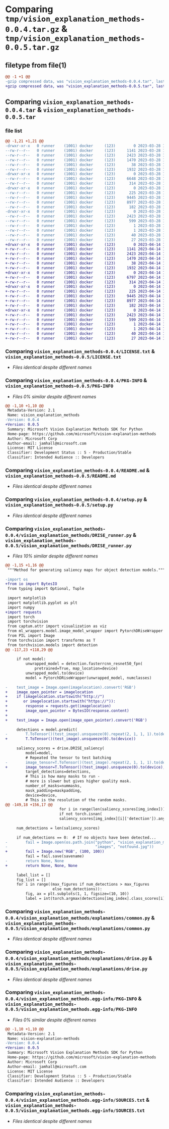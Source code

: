 # Comparing `tmp/vision_explanation_methods-0.0.4.tar.gz` & `tmp/vision_explanation_methods-0.0.5.tar.gz`

## filetype from file(1)

```diff
@@ -1 +1 @@
-gzip compressed data, was "vision_explanation_methods-0.0.4.tar", last modified: Tue Mar 28 16:19:40 2023, max compression
+gzip compressed data, was "vision_explanation_methods-0.0.5.tar", last modified: Fri Apr 14 18:36:27 2023, max compression
```

## Comparing `vision_explanation_methods-0.0.4.tar` & `vision_explanation_methods-0.0.5.tar`

### file list

```diff
@@ -1,21 +1,21 @@
-drwxr-xr-x   0 runner    (1001) docker     (123)        0 2023-03-28 16:19:40.807526 vision_explanation_methods-0.0.4/
--rw-r--r--   0 runner    (1001) docker     (123)     1141 2023-03-28 16:19:40.000000 vision_explanation_methods-0.0.4/LICENSE.txt
--rw-r--r--   0 runner    (1001) docker     (123)     2423 2023-03-28 16:19:40.807526 vision_explanation_methods-0.0.4/PKG-INFO
--rw-r--r--   0 runner    (1001) docker     (123)     1470 2023-03-28 16:04:25.000000 vision_explanation_methods-0.0.4/README.md
--rw-r--r--   0 runner    (1001) docker     (123)       38 2023-03-28 16:19:40.807526 vision_explanation_methods-0.0.4/setup.cfg
--rw-r--r--   0 runner    (1001) docker     (123)     1932 2023-03-28 16:04:25.000000 vision_explanation_methods-0.0.4/setup.py
-drwxr-xr-x   0 runner    (1001) docker     (123)        0 2023-03-28 16:19:40.807526 vision_explanation_methods-0.0.4/vision_explanation_methods/
--rw-r--r--   0 runner    (1001) docker     (123)     6648 2023-03-28 16:04:25.000000 vision_explanation_methods-0.0.4/vision_explanation_methods/DRISE_runner.py
--rw-r--r--   0 runner    (1001) docker     (123)      314 2023-03-28 16:04:25.000000 vision_explanation_methods-0.0.4/vision_explanation_methods/__init__.py
-drwxr-xr-x   0 runner    (1001) docker     (123)        0 2023-03-28 16:19:40.807526 vision_explanation_methods-0.0.4/vision_explanation_methods/explanations/
--rw-r--r--   0 runner    (1001) docker     (123)      225 2023-03-28 16:04:25.000000 vision_explanation_methods-0.0.4/vision_explanation_methods/explanations/__init__.py
--rw-r--r--   0 runner    (1001) docker     (123)     9445 2023-03-28 16:04:25.000000 vision_explanation_methods-0.0.4/vision_explanation_methods/explanations/common.py
--rw-r--r--   0 runner    (1001) docker     (123)     8977 2023-03-28 16:04:25.000000 vision_explanation_methods-0.0.4/vision_explanation_methods/explanations/drise.py
--rw-r--r--   0 runner    (1001) docker     (123)      182 2023-03-28 16:04:25.000000 vision_explanation_methods-0.0.4/vision_explanation_methods/version.py
-drwxr-xr-x   0 runner    (1001) docker     (123)        0 2023-03-28 16:19:40.807526 vision_explanation_methods-0.0.4/vision_explanation_methods.egg-info/
--rw-r--r--   0 runner    (1001) docker     (123)     2423 2023-03-28 16:19:40.000000 vision_explanation_methods-0.0.4/vision_explanation_methods.egg-info/PKG-INFO
--rw-r--r--   0 runner    (1001) docker     (123)      599 2023-03-28 16:19:40.000000 vision_explanation_methods-0.0.4/vision_explanation_methods.egg-info/SOURCES.txt
--rw-r--r--   0 runner    (1001) docker     (123)        1 2023-03-28 16:19:40.000000 vision_explanation_methods-0.0.4/vision_explanation_methods.egg-info/dependency_links.txt
--rw-r--r--   0 runner    (1001) docker     (123)        1 2023-03-28 16:19:40.000000 vision_explanation_methods-0.0.4/vision_explanation_methods.egg-info/not-zip-safe
--rw-r--r--   0 runner    (1001) docker     (123)       40 2023-03-28 16:19:40.000000 vision_explanation_methods-0.0.4/vision_explanation_methods.egg-info/requires.txt
--rw-r--r--   0 runner    (1001) docker     (123)       27 2023-03-28 16:19:40.000000 vision_explanation_methods-0.0.4/vision_explanation_methods.egg-info/top_level.txt
+drwxr-xr-x   0 runner    (1001) docker     (123)        0 2023-04-14 18:36:27.621512 vision_explanation_methods-0.0.5/
+-rw-r--r--   0 runner    (1001) docker     (123)     1141 2023-04-14 18:36:27.000000 vision_explanation_methods-0.0.5/LICENSE.txt
+-rw-r--r--   0 runner    (1001) docker     (123)     2423 2023-04-14 18:36:27.617512 vision_explanation_methods-0.0.5/PKG-INFO
+-rw-r--r--   0 runner    (1001) docker     (123)     1470 2023-04-14 18:21:04.000000 vision_explanation_methods-0.0.5/README.md
+-rw-r--r--   0 runner    (1001) docker     (123)       38 2023-04-14 18:36:27.621512 vision_explanation_methods-0.0.5/setup.cfg
+-rw-r--r--   0 runner    (1001) docker     (123)     1932 2023-04-14 18:21:04.000000 vision_explanation_methods-0.0.5/setup.py
+drwxr-xr-x   0 runner    (1001) docker     (123)        0 2023-04-14 18:36:27.617512 vision_explanation_methods-0.0.5/vision_explanation_methods/
+-rw-r--r--   0 runner    (1001) docker     (123)     6797 2023-04-14 18:21:04.000000 vision_explanation_methods-0.0.5/vision_explanation_methods/DRISE_runner.py
+-rw-r--r--   0 runner    (1001) docker     (123)      314 2023-04-14 18:21:04.000000 vision_explanation_methods-0.0.5/vision_explanation_methods/__init__.py
+drwxr-xr-x   0 runner    (1001) docker     (123)        0 2023-04-14 18:36:27.617512 vision_explanation_methods-0.0.5/vision_explanation_methods/explanations/
+-rw-r--r--   0 runner    (1001) docker     (123)      225 2023-04-14 18:21:04.000000 vision_explanation_methods-0.0.5/vision_explanation_methods/explanations/__init__.py
+-rw-r--r--   0 runner    (1001) docker     (123)     9445 2023-04-14 18:21:04.000000 vision_explanation_methods-0.0.5/vision_explanation_methods/explanations/common.py
+-rw-r--r--   0 runner    (1001) docker     (123)     8977 2023-04-14 18:21:04.000000 vision_explanation_methods-0.0.5/vision_explanation_methods/explanations/drise.py
+-rw-r--r--   0 runner    (1001) docker     (123)      182 2023-04-14 18:21:04.000000 vision_explanation_methods-0.0.5/vision_explanation_methods/version.py
+drwxr-xr-x   0 runner    (1001) docker     (123)        0 2023-04-14 18:36:27.617512 vision_explanation_methods-0.0.5/vision_explanation_methods.egg-info/
+-rw-r--r--   0 runner    (1001) docker     (123)     2423 2023-04-14 18:36:27.000000 vision_explanation_methods-0.0.5/vision_explanation_methods.egg-info/PKG-INFO
+-rw-r--r--   0 runner    (1001) docker     (123)      599 2023-04-14 18:36:27.000000 vision_explanation_methods-0.0.5/vision_explanation_methods.egg-info/SOURCES.txt
+-rw-r--r--   0 runner    (1001) docker     (123)        1 2023-04-14 18:36:27.000000 vision_explanation_methods-0.0.5/vision_explanation_methods.egg-info/dependency_links.txt
+-rw-r--r--   0 runner    (1001) docker     (123)        1 2023-04-14 18:36:27.000000 vision_explanation_methods-0.0.5/vision_explanation_methods.egg-info/not-zip-safe
+-rw-r--r--   0 runner    (1001) docker     (123)       40 2023-04-14 18:36:27.000000 vision_explanation_methods-0.0.5/vision_explanation_methods.egg-info/requires.txt
+-rw-r--r--   0 runner    (1001) docker     (123)       27 2023-04-14 18:36:27.000000 vision_explanation_methods-0.0.5/vision_explanation_methods.egg-info/top_level.txt
```

### Comparing `vision_explanation_methods-0.0.4/LICENSE.txt` & `vision_explanation_methods-0.0.5/LICENSE.txt`

 * *Files identical despite different names*

### Comparing `vision_explanation_methods-0.0.4/PKG-INFO` & `vision_explanation_methods-0.0.5/PKG-INFO`

 * *Files 0% similar despite different names*

```diff
@@ -1,10 +1,10 @@
 Metadata-Version: 2.1
 Name: vision_explanation_methods
-Version: 0.0.4
+Version: 0.0.5
 Summary: Microsoft Vision Explanation Methods SDK for Python
 Home-page: https://github.com/microsoft/vision-explanation-methods
 Author: Microsoft Corp
 Author-email: jamhall@microsoft.com
 License: MIT License
 Classifier: Development Status :: 5 - Production/Stable
 Classifier: Intended Audience :: Developers
```

### Comparing `vision_explanation_methods-0.0.4/README.md` & `vision_explanation_methods-0.0.5/README.md`

 * *Files identical despite different names*

### Comparing `vision_explanation_methods-0.0.4/setup.py` & `vision_explanation_methods-0.0.5/setup.py`

 * *Files identical despite different names*

### Comparing `vision_explanation_methods-0.0.4/vision_explanation_methods/DRISE_runner.py` & `vision_explanation_methods-0.0.5/vision_explanation_methods/DRISE_runner.py`

 * *Files 10% similar despite different names*

```diff
@@ -1,15 +1,16 @@
 """Method for generating saliency maps for object detection models."""
 
-import os
+from io import BytesIO
 from typing import Optional, Tuple
 
 import matplotlib
 import matplotlib.pyplot as plt
 import numpy
+import requests
 import torch
 import torchvision
 from captum.attr import visualization as viz
 from ml_wrappers.model.image_model_wrapper import PytorchDRiseWrapper
 from PIL import Image
 from torchvision import transforms as T
 from torchvision.models import detection
@@ -117,23 +118,29 @@
 
     if not model:
         unwrapped_model = detection.fasterrcnn_resnet50_fpn(
             pretrained=True, map_location=device)
         unwrapped_model.to(device)
         model = PytorchDRiseWrapper(unwrapped_model, numclasses)
 
-    test_image = Image.open(imagelocation).convert('RGB')
+    image_open_pointer = imagelocation
+    if (imagelocation.startswith("http://")
+       or imagelocation.startswith("https://")):
+        response = requests.get(imagelocation)
+        image_open_pointer = BytesIO(response.content)
+
+    test_image = Image.open(image_open_pointer).convert('RGB')
 
     detections = model.predict(
-        T.ToTensor()(test_image).unsqueeze(0).repeat(2, 1, 1, 1).to(device))
+        T.ToTensor()(test_image).unsqueeze(0).to(device))
 
     saliency_scores = drise.DRISE_saliency(
         model=model,
         # Repeated the tensor to test batching
-        image_tensor=T.ToTensor()(test_image).repeat(2, 1, 1, 1).to(device),
+        image_tensor=T.ToTensor()(test_image).unsqueeze(0).to(device),
         target_detections=detections,
         # This is how many masks to run -
         # more is slower but gives higher quality mask.
         number_of_masks=nummasks,
         mask_padding=maskpadding,
         device=device,
         # This is the resolution of the random masks.
@@ -149,18 +156,17 @@
                        for i in range(len(saliency_scores[img_index]))
                        if not torch.isnan(
                        saliency_scores[img_index][i]['detection']).any()]
 
     num_detections = len(saliency_scores)
 
     if num_detections == 0:  # If no objects have been detected...
-        fail = Image.open(os.path.join("python", "vision_explanation_methods",
-                                       "images", "notfound.jpg"))
+        fail = Image.new('RGB', (100, 100))
         fail = fail.save(savename)
-        return None, None
+        return None, None, None
 
     label_list = []
     fig_list = []
     for i in range((max_figures if num_detections > max_figures
                     else num_detections)):
         fig, ax = plt.subplots(1, 1, figsize=(10, 10))
         label = int(torch.argmax(detections[img_index].class_scores[i]))
```

### Comparing `vision_explanation_methods-0.0.4/vision_explanation_methods/explanations/common.py` & `vision_explanation_methods-0.0.5/vision_explanation_methods/explanations/common.py`

 * *Files identical despite different names*

### Comparing `vision_explanation_methods-0.0.4/vision_explanation_methods/explanations/drise.py` & `vision_explanation_methods-0.0.5/vision_explanation_methods/explanations/drise.py`

 * *Files identical despite different names*

### Comparing `vision_explanation_methods-0.0.4/vision_explanation_methods.egg-info/PKG-INFO` & `vision_explanation_methods-0.0.5/vision_explanation_methods.egg-info/PKG-INFO`

 * *Files 0% similar despite different names*

```diff
@@ -1,10 +1,10 @@
 Metadata-Version: 2.1
 Name: vision-explanation-methods
-Version: 0.0.4
+Version: 0.0.5
 Summary: Microsoft Vision Explanation Methods SDK for Python
 Home-page: https://github.com/microsoft/vision-explanation-methods
 Author: Microsoft Corp
 Author-email: jamhall@microsoft.com
 License: MIT License
 Classifier: Development Status :: 5 - Production/Stable
 Classifier: Intended Audience :: Developers
```

### Comparing `vision_explanation_methods-0.0.4/vision_explanation_methods.egg-info/SOURCES.txt` & `vision_explanation_methods-0.0.5/vision_explanation_methods.egg-info/SOURCES.txt`

 * *Files identical despite different names*

